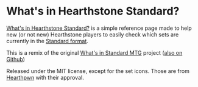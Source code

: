 # What's in Hearthstone Standard?
[What's in Hearthstone Standard?][0] is a simple reference page made to help new (or not new) Hearthstone players to easily
check which sets are currently in the [Standard format][1].

This is a remix of the original [What's in Standard MTG][2] project ([also on Github][3])

Released under the MIT license, except for the set icons. Those are from [Hearthpwn][4] with their approval.

[0]: https://standardhearth.com/
[1]: http://hearthstone.gamepedia.com/Standard_format
[2]: https://whatsinstandard.com/
[3]: https://github.com/glacials/whatsinstandard
[4]: http://www.hearthpwn.com/
